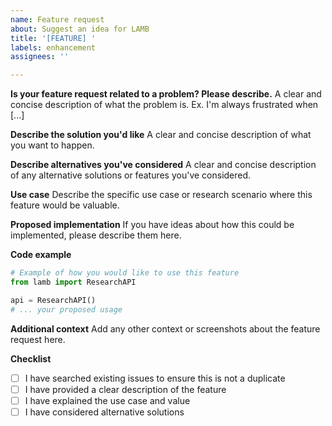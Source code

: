 ```yaml
---
name: Feature request
about: Suggest an idea for LAMB
title: '[FEATURE] '
labels: enhancement
assignees: ''

---
```


**Is your feature request related to a problem? Please describe.**
A clear and concise description of what the problem is. Ex. I'm always frustrated when [...]

**Describe the solution you'd like**
A clear and concise description of what you want to happen.

**Describe alternatives you've considered**
A clear and concise description of any alternative solutions or features you've considered.

**Use case**
Describe the specific use case or research scenario where this feature would be valuable.

**Proposed implementation**
If you have ideas about how this could be implemented, please describe them here.

**Code example**
```python
# Example of how you would like to use this feature
from lamb import ResearchAPI

api = ResearchAPI()
# ... your proposed usage
```

**Additional context**
Add any other context or screenshots about the feature request here.

**Checklist**
- [ ] I have searched existing issues to ensure this is not a duplicate
- [ ] I have provided a clear description of the feature
- [ ] I have explained the use case and value
- [ ] I have considered alternative solutions
